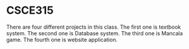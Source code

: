 # CSCE315
There are four different projects in this class.
The first one is textbook system.
The second one is Database system.
The third one is Mancala game.
The fourth one is website application.
